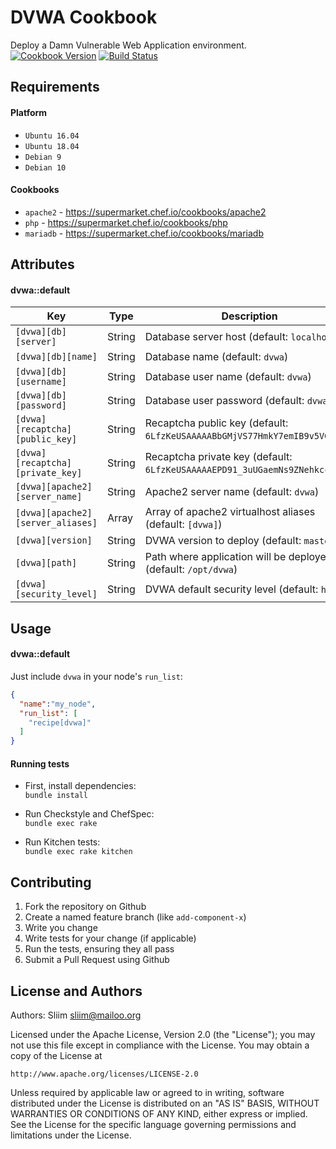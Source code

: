 DVWA Cookbook
=============
Deploy a Damn Vulnerable Web Application environment.
[![Cookbook Version](https://img.shields.io/cookbook/v/dvwa.svg)](https://community.opscode.com/cookbooks/dvwa) [![Build Status](https://secure.travis-ci.org/wargames-cookbooks/dvwa.png)](http://travis-ci.org/wargames-cookbooks/dvwa)

Requirements
------------

#### Platform
- `Ubuntu 16.04`
- `Ubuntu 18.04`
- `Debian 9`
- `Debian 10`

#### Cookbooks
- `apache2` - https://supermarket.chef.io/cookbooks/apache2
- `php` - https://supermarket.chef.io/cookbooks/php
- `mariadb` - https://supermarket.chef.io/cookbooks/mariadb

Attributes
----------

#### dvwa::default
| Key                               | Type   |  Description                                                                 |
| --------------------------------- | ------- | --------------------------------------------------------------------------- |
| `[dvwa][db][server]`              | String  | Database server host (default: `localhost`)                                 |
| `[dvwa][db][name]`                | String  | Database name (default: `dvwa`)                                             |
| `[dvwa][db][username]`            | String  | Database user name (default: `dvwa`)                                        |
| `[dvwa][db][password]`            | String  | Database user password (default: `dvwa`)                                    |
| `[dvwa][recaptcha][public_key]`   | String  | Recaptcha public key (default: `6LfzKeUSAAAAABbGMjVS77HmkY7emIB9v5VGeEvb`)  |
| `[dvwa][recaptcha][private_key]`  | String  | Recaptcha private key (default: `6LfzKeUSAAAAAEPD91_3uUGaemNs9ZNehkccBOoF`) |
| `[dvwa][apache2][server_name]`    | String  | Apache2 server name (default: `dvwa`)                                       |
| `[dvwa][apache2][server_aliases]` | Array   | Array of apache2 virtualhost aliases (default: `[dvwa]`)                    |
| `[dvwa][version]`                 | String  | DVWA version to deploy (default: `master`)                                  |
| `[dvwa][path]`                    | String  | Path where application will be deployed (default: `/opt/dvwa`)              |
| `[dvwa][security_level]`          | String  | DVWA default security level (default: `high`)                               |

Usage
-----
#### dvwa::default

Just include `dvwa` in your node's `run_list`:

```json
{
  "name":"my_node",
  "run_list": [
    "recipe[dvwa]"
  ]
}
```

#### Running tests

- First, install dependencies:  
`bundle install`

- Run Checkstyle and ChefSpec:  
`bundle exec rake`

- Run Kitchen tests:  
`bundle exec rake kitchen`  

Contributing
------------
1. Fork the repository on Github
2. Create a named feature branch (like `add-component-x`)
3. Write you change
4. Write tests for your change (if applicable)
5. Run the tests, ensuring they all pass
6. Submit a Pull Request using Github

License and Authors
-------------------
Authors: Sliim <sliim@mailoo.org> 

Licensed under the Apache License, Version 2.0 (the "License"); you may not use this file except in compliance with the License. You may obtain a copy of the License at

    http://www.apache.org/licenses/LICENSE-2.0

Unless required by applicable law or agreed to in writing, software distributed under the License is distributed on an "AS IS" BASIS, WITHOUT WARRANTIES OR CONDITIONS OF ANY KIND, either express or implied. See the License for the specific language governing permissions and limitations under the License.
